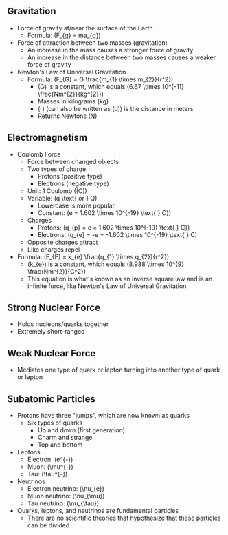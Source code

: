 ## Gravitation
- Force of gravity at/near the surface of the Earth
  - Formula: \(F_{g} = ma_{g}\)
- Force of attraction between two masses (gravitation)
  - An increase in the mass causes a stronger force of gravity
  - An increase in the distance between two masses causes a weaker force of gravity
- Newton's Law of Universal Gravitation
  - Formula: \(F_{G} = G \frac{m_{1} \times m_{2}}{r^2}\)
    - \(G\) is a constant, which equals \(6.67 \times 10^{-11} \frac{Nm^{2}}{kg^{2}}\)
    - Masses in kilograms (kg)
    - \(r\) (can also be written as \(d\)) is the distance in meters
    - Returns Newtons (N)

## Electromagnetism
- Coulomb Force
  - Force between changed objects
  - Two types of charge
    - Protons (positive type)
    - Electrons (negative type)
  - Unit: 1 Coulomb (\(C\))
  - Variable: \(q \text{ or } Q\)
    - Lowercase is more popular
    - Constant: \(e = 1.602 \times 10^{-19} \text{ } C}\)
  - Charges
    - Protons: \(q_{p} = e = 1.602 \times 10^{-19} \text{ } C}\) 
    - Electrons: \(q_{e} = -e = -1.602 \times 10^{-19} \text{ } C\) 
  - Opposite charges attract
  - Like charges repel
- Formula: \(F_{E} = k_{e} \frac{q_{1} \times q_{2}}{r^2}\)
  - \(k_{e}\) is a constant, which equals \(8.988 \times 10^{9} \frac{Nm^{2}}{C^2}\)
  - This equation is what's known as an inverse square law and is an infinite force, like Newton's Law of Universal Gravitation

## Strong Nuclear Force
- Holds nucleons/quarks together
- Extremely short-ranged

## Weak Nuclear Force
- Mediates one type of quark or lepton turning into another type of quark or lepton

## Subatomic Particles
- Protons have three "lumps", which are now known as quarks
  - Six types of quarks
    - Up and down (first generation)
    - Charm and strange
    - Top and bottom
- Leptons
  - Electron: \(e^{-}\)
  - Muon: \(\mu^{-}\)
  - Tau: \(\tau^{-}\)
- Neutrinos
  - Electron neutrino: \(\nu_{e}\)
  - Muon neutrino: \(\nu_{\mu}\)
  - Tau neutrino: \(\nu_{\tau}\)
- Quarks, leptons, and neutrinos are fundamental particles
  - There are no scientific theories that hypothesize that these particles can be divided